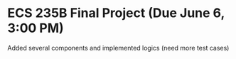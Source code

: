 # ECS 235B Final Project (Due June 6, 3:00 PM)
Added several components and implemented logics (need more test cases)